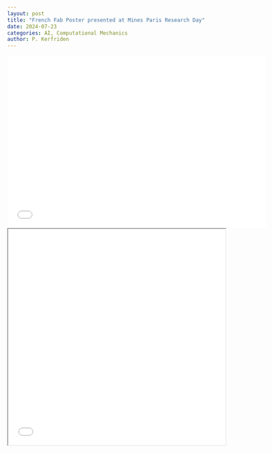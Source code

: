 ```yaml
---
layout: post
title: "French Fab Poster presented at Mines Paris Research Day"
date: 2024-07-23
categories: AI, Computational Mechanics
author: P. Kerfriden
---
```


<embed src="/blog/assets/images/poster_french_fab.pdf" width="600" height="400" type="application/pdf">

<iframe src="/assets/images/poster_french_fab.pdf" width="100%" height="500px">
</iframe>
